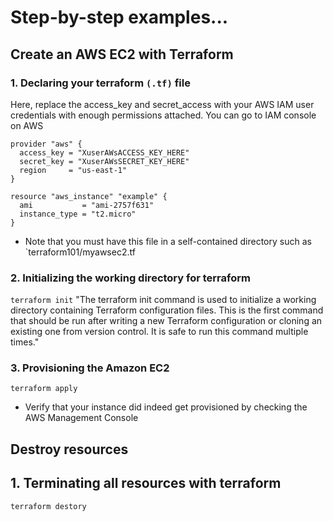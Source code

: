 # Step-by-step examples...

## Create an AWS EC2 with Terraform

### 1. Declaring your terraform `(.tf)` file
Here, replace the access_key and secret_access with your AWS IAM user credentials with enough permissions attached. You can go to IAM console on AWS
```
provider "aws" {
  access_key = "XuserAWsACCESS_KEY_HERE"
  secret_key = "XuserAWsSECRET_KEY_HERE"
  region     = "us-east-1"
}

resource "aws_instance" "example" {
  ami           = "ami-2757f631"
  instance_type = "t2.micro"
}
```
- Note that you must have this file in a self-contained directory such as `terraform101/myawsec2.tf

### 2. Initializing the working directory for terraform
`terraform init`
"The terraform init command is used to initialize a working directory containing Terraform configuration files. This is the first command that should be run after writing a new Terraform configuration or cloning an existing one from version control. It is safe to run this command multiple times."

### 3. Provisioning the Amazon EC2
`terraform apply`
- Verify that your instance did indeed get provisioned by checking the AWS Management Console

## Destroy resources
## 1. Terminating all resources with terraform
`terraform destory`
